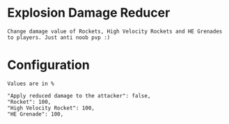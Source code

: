 # Explosion Damage Reducer
    Change damage value of Rockets, High Velocity Rockets and HE Grenades to players. Just anti noob pvp :)

# Configuration
    Values are in %

    "Apply reduced damage to the attacker": false,
    "Rocket": 100,
    "High Velocity Rocket": 100,
    "HE Grenade": 100,